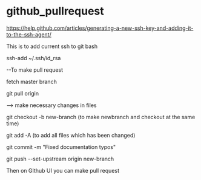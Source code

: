 # github_pullrequest


https://help.github.com/articles/generating-a-new-ssh-key-and-adding-it-to-the-ssh-agent/

This is to add current ssh to git bash

ssh-add ~/.ssh/id_rsa


--To make pull request


fetch master branch

git pull origin 

--> make necessary changes in files

git checkout -b new-branch    (to make newbranch and checkout at the same time)


git add -A  (to add all files which has been changed)

git commit -m "Fixed documentation typos"

git push --set-upstream origin new-branch


Then on GIthub UI you can make pull request
